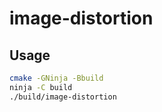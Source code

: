# image-distortion

## Usage

```sh
cmake -GNinja -Bbuild
ninja -C build
./build/image-distortion
```
